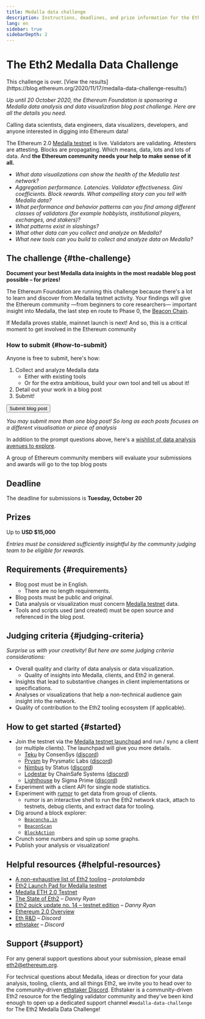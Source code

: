 ```yaml
---
title: Medalla data challenge
description: Instructions, deadlines, and prize information for the Eth2 Medalla testnet data challenge
lang: en
sidebar: true
sidebarDepth: 2
---
```


# The Eth2 Medalla Data Challenge

<Warning>
    <Emoji text=":warning:" mr={"0.5rem"} />
    This challenge is over. [View the results](https://blog.ethereum.org/2020/11/17/medalla-data-challenge-results/)
</Warning>

_Up until 20 October 2020, the Ethereum Foundation is sponsoring a Medalla data analysis and data visualization blog post challenge. Here are all the details you need._

<Divider />

Calling data scientists, data engineers, data visualizers, developers, and anyone interested in digging into Ethereum data!

The Ethereum 2.0 [Medalla testnet](https://github.com/goerli/medalla) is live. Validators are validating. Attesters are attesting. Blocks are propagating. Which means, data, lots and lots of data. And **the Ethereum community needs your help to make sense of it all.**

- _What data visualizations can show the health of the Medalla test network?_
- _Aggregation performance. Latencies. Validator effectiveness. Gini coefficients. Block rewards. What compelling story can you tell with Medalla data?_
- _What performance and behavior patterns can you find among different classes of validators (for example hobbyists, institutional players, exchanges, and stakers)?_
- _What patterns exist in slashings?_
- _What other data can you collect and analyze on Medalla?_
- _What new tools can you build to collect and analyze data on Medalla?_

## The challenge {#the-challenge}

**Document your best Medalla data insights in the most readable blog post possible – for prizes!**

The Ethereum Foundation are running this challenge because there's a lot to learn and discover from Medalla testnet activity. Your findings will give the Ethereum community —from beginners to core researchers— important insight into Medalla, the last step en route to Phase 0, the [Beacon Chain](/eth2/beacon-chain/).

If Medalla proves stable, mainnet launch is next! And so, this is a critical moment to get involved in the Ethereum community <Twemoji svg text=":rocket:" />

### How to submit {#how-to-submit}

Anyone is free to submit, here's how:

1.  Collect and analyze Medalla data
    - Either with existing tools
    - Or for the extra ambitious, build your own tool and tell us about it!
2.  Detail out your work in a blog post
3.  Submit!

<Button to="https://ethereumfoundation.typeform.com/to/CDT2cmqd">Submit blog post</Button>

_You may submit more than one blog post! So long as each posts focuses on a different visualisation or piece of analysis_

In addition to the prompt questions above, here's a [wishlist of data analysis avenues to explore](https://www.notion.so/efdn/Wishlist-Medalla-Data-Analysis-Visualization-69fe10ffe83748bc87faa0e2586ba857).

A group of Ethereum community members will evaluate your submissions and awards will go to the top blog posts <Twemoji svg text=":trophy:" />

<h2>Deadline <Twemoji svg text=":alarm_clock:" /></h2>

The deadline for submissions is **Tuesday, October 20**

<h2>Prizes <Twemoji svg text=":money_with_wings:" /></h2>

Up to **USD \$15,000**

_Entries must be considered sufficiently insightful by the community judging team to be eligible for rewards._

## Requirements {#requirements}

- Blog post must be in English.
  - There are no length requirements.
- Blog posts must be public and original.
- Data analysis or visualization must concern [Medalla testnet](https://github.com/goerli/medalla) data.
- Tools and scripts used (and created) must be open source and referenced in the blog post.

## Judging criteria {#judging-criteria}

_Surprise us with your creativity! But here are some judging criteria considerations:_

- Overall quality and clarity of data analysis or data visualization.
  - Quality of insights into Medalla, clients, and Eth2 in general.
- Insights that lead to substantive changes in client implementations or specifications.
- Analyses or visualizations that help a non-technical audience gain insight into the network.
- Quality of contribution to the Eth2 tooling ecosystem (if applicable).

## How to get started {#started}

- Join the testnet via the [Medalla testnet launchpad](https://medalla.launchpad.ethereum.org/) and run / sync a client (or multiple clients). The launchpad will give you more details.
  - [Teku](https://github.com/pegasyseng/teku) by ConsenSys ([discord](https://discord.gg/7hPv2T6))
  - [Prysm](https://github.com/prysmaticlabs/prysm/) by Prysmatic Labs ([discord](https://discord.gg/KSA7rPr))
  - [Nimbus](https://github.com/status-im/nim-beacon-chain) by Status ([discord](https://discord.gg/XRxWahP))
  - [Lodestar](https://github.com/ChainSafe/lodestar) by ChainSafe Systems ([discord](https://discord.gg/aMxzVcr))
  - [Lighthouse](https://github.com/sigp/lighthouse/) by Sigma Prime ([discord](https://discord.gg/cyAszAh))
- Experiment with a client API for single node statistics.
- Experiment with [rumor](https://github.com/protolambda/rumor) to get data from group of clients.
  - rumor is an interactive shell to run the Eth2 network stack, attach to testnets, debug clients, and extract data for tooling.
- Dig around a block explorer:
  - [`Beaconcha.in`](https://beaconcha.in/)
  - [`BeaconScan`](https://beaconscan.com/)
  - [`BlockAction`](https://blockaction.io/)
- Crunch some numbers and spin up some graphs.
- Publish your analysis or visualization!

## Helpful resources {#helpful-resources}

- [A non-exhaustive list of Eth2 tooling](https://notes.ethereum.org/@protolambda/eth2_tooling#Network-tooling) _– protolambda_
- [Eth2 Launch Pad for Medalla testnet](https://medalla.launchpad.ethereum.org/)
- [Medalla ETH 2.0 Testnet](https://github.com/goerli/medalla)
- [The State of Eth2](https://blog.ethereum.org/2020/06/02/the-state-of-eth2-june-2020/) _– Danny Ryan_
- [Eth2 quick update no. 14 – testnet edition](https://blog.ethereum.org/2020/08/03/eth2-quick-update-no-14/) _– Danny Ryan_
- [Ethereum 2.0 Overview](https://ethereum.org/en/eth2/)
- [Eth R&D](https://discord.gg/VmG7Uxc) _– Discord_
- [ethstaker](https://invite.gg/ethstaker) _– Discord_

## Support {#support}

For any general support questions about your submission, please email eth2@ethereum.org.

For technical questions about Medalla, ideas or direction for your data analysis, tooling, clients, and all things Eth2, we invite you to head over to the community-driven [ethstaker Discord](https://invite.gg/ethstaker). Ethstaker is a community-driven Eth2 resource for the fledgling validator community and they've been kind enough to open up a dedicated support channel `#medalla-data-challenge` for The Eth2 Medalla Data Challenge!
